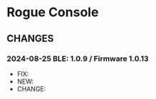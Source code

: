# Rogue Console

## CHANGES

### 2024-08-25 BLE: 1.0.9 / Firmware 1.0.13

 - FIX:
 - NEW:
 - CHANGE:
